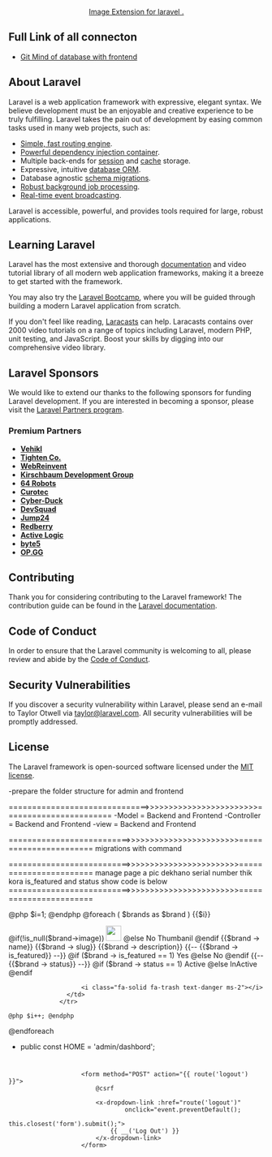 <p align="center"><a href="https://image.intervention.io/v2/introduction/installation#installation" target="_blank">Image Extension for laravel . </a></p>

## Full Link of all connecton

-   <a href="https://gitmind.com/app/docs/mndruk9k">Git Mind of database with frontend</a>

## About Laravel

Laravel is a web application framework with expressive, elegant syntax. We believe development must be an enjoyable and creative experience to be truly fulfilling. Laravel takes the pain out of development by easing common tasks used in many web projects, such as:

-   [Simple, fast routing engine](https://laravel.com/docs/routing).
-   [Powerful dependency injection container](https://laravel.com/docs/container).
-   Multiple back-ends for [session](https://laravel.com/docs/session) and [cache](https://laravel.com/docs/cache) storage.
-   Expressive, intuitive [database ORM](https://laravel.com/docs/eloquent).
-   Database agnostic [schema migrations](https://laravel.com/docs/migrations).
-   [Robust background job processing](https://laravel.com/docs/queues).
-   [Real-time event broadcasting](https://laravel.com/docs/broadcasting).

Laravel is accessible, powerful, and provides tools required for large, robust applications.

## Learning Laravel

Laravel has the most extensive and thorough [documentation](https://laravel.com/docs) and video tutorial library of all modern web application frameworks, making it a breeze to get started with the framework.

You may also try the [Laravel Bootcamp](https://bootcamp.laravel.com), where you will be guided through building a modern Laravel application from scratch.

If you don't feel like reading, [Laracasts](https://laracasts.com) can help. Laracasts contains over 2000 video tutorials on a range of topics including Laravel, modern PHP, unit testing, and JavaScript. Boost your skills by digging into our comprehensive video library.

## Laravel Sponsors

We would like to extend our thanks to the following sponsors for funding Laravel development. If you are interested in becoming a sponsor, please visit the [Laravel Partners program](https://partners.laravel.com).

### Premium Partners

-   **[Vehikl](https://vehikl.com/)**
-   **[Tighten Co.](https://tighten.co)**
-   **[WebReinvent](https://webreinvent.com/)**
-   **[Kirschbaum Development Group](https://kirschbaumdevelopment.com)**
-   **[64 Robots](https://64robots.com)**
-   **[Curotec](https://www.curotec.com/services/technologies/laravel/)**
-   **[Cyber-Duck](https://cyber-duck.co.uk)**
-   **[DevSquad](https://devsquad.com/hire-laravel-developers)**
-   **[Jump24](https://jump24.co.uk)**
-   **[Redberry](https://redberry.international/laravel/)**
-   **[Active Logic](https://activelogic.com)**
-   **[byte5](https://byte5.de)**
-   **[OP.GG](https://op.gg)**

## Contributing

Thank you for considering contributing to the Laravel framework! The contribution guide can be found in the [Laravel documentation](https://laravel.com/docs/contributions).

## Code of Conduct

In order to ensure that the Laravel community is welcoming to all, please review and abide by the [Code of Conduct](https://laravel.com/docs/contributions#code-of-conduct).

## Security Vulnerabilities

If you discover a security vulnerability within Laravel, please send an e-mail to Taylor Otwell via [taylor@laravel.com](mailto:taylor@laravel.com). All security vulnerabilities will be promptly addressed.

## License

The Laravel framework is open-sourced software licensed under the [MIT license](https://opensource.org/licenses/MIT).

-prepare the folder structure for admin and frontend

==============================>>>>>>>>>>>>>>>>>>>>>>>>=======================
-Model = Backend and Frontend
-Controller = Backend and Frontend
-view = Backend and Frontend

==========================>>>>>>>>>>>>>>>>>>>>>>>>=======================
migrations with command

==========================>>>>>>>>>>>>>>>>>>>>>>>>=======================
manage page a pic dekhano
serial number thik kora
is_featured and status show
code is below
==========================>>>>>>>>>>>>>>>>>>>>>>>>=======================

@php $i=1; @endphp
    @foreach ( $brands as $brand )
                <tr>
                    <th scope="row">{{$i}}</th>
<td>
@if(!is_null($brand->image))
                        <img src="{{ asset('Backend/img/brand') }}/{{$brand -> image}}" alt="" width="30">
@else
No Thumbanil
@endif
</td>
<td>{{$brand -> name}}</td>
<td>{{$brand -> slug}}</td>
<td>{{$brand -> description}}</td>
{{-- {{$brand -> is_featured}} --}}
<td>
@if ($brand -> is_featured == 1)
                            <span class="badge bg-success">Yes</span>
                        @else
                            <span class="badge bg-warning">No</span>
                        @endif
                    </td>
                    {{-- {{$brand -> status}} --}}
<td>
@if ($brand -> status == 1)
<span class="badge bg-success">Active</span>
@else
<span class="badge bg-danger">InActive</span>
@endif
</td>
<td >
<i class="fa-solid fa-pen-to-square text-success me-2"></i>

                        <i class="fa-solid fa-trash text-danger ms-2"></i>
                    </td>
                  </tr>

    @php $i++; @endphp

@endforeach





<!-- when i want to login or register then it takes me to /dashboard but we need to go to /admin/dashbord so we need to do this ==> app . providers . routeServiceProvider 
update it   public const HOME = '/dashboard'; to admin/dashbord-->

-   public const HOME = 'admin/dashbord';

<!-- logout code if need to change it . i will change it  -->

#   <!-- Authentication -->
                        <form method="POST" action="{{ route('logout') }}">
                            @csrf

                            <x-dropdown-link :href="route('logout')"
                                    onclick="event.preventDefault();
                                                this.closest('form').submit();">
                                {{ __('Log Out') }}
                            </x-dropdown-link>
                        </form>
                        